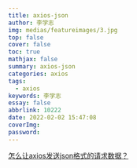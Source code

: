 ```yaml
---
title: axios-json
author: 李学志
img: medias/featureimages/3.jpg
top: false
cover: false
toc: true
mathjax: false
summary: axios-json
categories: axios
tags:
  - axios
keywords: 李学志
essay: false
abbrlink: 10222
date: 2022-02-02 15:47:08
coverImg:
password:
---
```


[怎么让axios发送json格式的请求数据？](https://segmentfault.com/a/1190000023355436)
